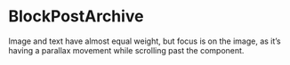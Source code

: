 # BlockPostArchive

Image and text have almost equal weight, but focus is on the image, as it’s having a parallax movement while scrolling past the component.

